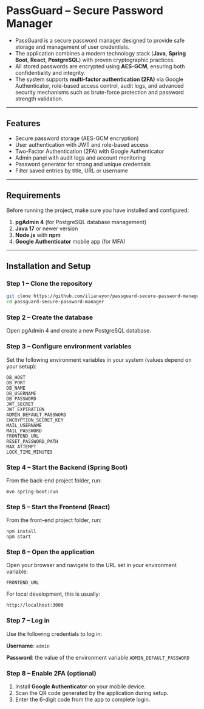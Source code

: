 # PassGuard – Secure Password Manager

* PassGuard is a secure password manager designed to provide safe storage and management of user credentials.  
* The application combines a modern technology stack (**Java**, **Spring Boot**, **React**, **PostgreSQL**) with proven cryptographic practices.  
* All stored passwords are encrypted using **AES-GCM**, ensuring both confidentiality and integrity.  
* The system supports **multi-factor authentication (2FA)** via Google Authenticator, role-based access control, audit logs, and advanced security mechanisms such as brute-force protection and password strength validation.

---

## Features 
- Secure password storage (AES-GCM encryption)  
- User authentication with JWT and role-based access  
- Two-Factor Authentication (2FA) with Google Authenticator  
- Admin panel with audit logs and account monitoring  
- Password generator for strong and unique credentials  
- Filter saved entries by title, URL or username

---

## Requirements
Before running the project, make sure you have installed and configured:  
1. **pgAdmin 4** (for PostgreSQL database management)  
2. **Java 17** or newer version
3. **Node.js** with **npm**  
4. **Google Authenticator** mobile app (for MFA)  

---

## Installation and Setup

### Step 1 – Clone the repository
```bash
git clone https://github.com/ilianayor/passguard-secure-password-manager
cd passguard-secure-password-manager
```

### Step 2 – Create the database
Open pgAdmin 4 and create a new PostgreSQL database.

### Step 3 – Configure environment variables
Set the following environment variables in your system (values depend on your setup):

```
DB_HOST
DB_PORT
DB_NAME
DB_USERNAME
DB_PASSWORD
JWT_SECRET
JWT_EXPIRATION
ADMIN_DEFAULT_PASSWORD
ENCRYPTION_SECRET_KEY
MAIL_USERNAME
MAIL_PASSWORD
FRONTEND_URL
RESET_PASSWORD_PATH
MAX_ATTEMPT
LOCK_TIME_MINUTES
```

### Step 4 – Start the Backend (Spring Boot)
From the back-end project folder, run:

``` 
mvn spring-boot:run
```


### Step 5 – Start the Frontend (React)
From the front-end project folder, run:


```
npm install
npm start
```


### Step 6 – Open the application 
Open your browser and navigate to the URL set in your environment variable:

`FRONTEND_URL`

For local development, this is usually:

`http://localhost:3000`

### Step 7 – Log in
Use the following credentials to log in:

**Username**: `admin`

**Password**: the value of the environment variable `ADMIN_DEFAULT_PASSWORD`



### Step 8 – Enable 2FA (optional)
1. Install **Google Authenticator** on your mobile device.
2. Scan the QR code generated by the application during setup.
3. Enter the 6-digit code from the app to complete login.




